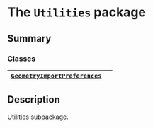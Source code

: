 <a id="module-ansys.mechanical.stubs.Ansys.ACT.Mechanical.Utilities"></a>

<a id="the-utilities-package"></a>

# The `Utilities` package

<a id="summary"></a>

## Summary

### Classes

| [`GeometryImportPreferences`](GeometryImportPreferences.md#GeometryImportPreferences)   |    |
|-----------------------------------------------------------------------------------------|----|

<a id="description"></a>

## Description

Utilities subpackage.

<!-- !! processed by numpydoc !! -->
